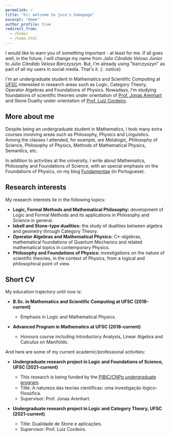 ```yaml
---
permalink: /
title: "hi! welcome to juca's homepage"
excerpt: "Home"
author_profile: true
redirect_from: 
  - /home/
  - /home.html
---
```


I would like to warn you of something important - at least for me. If all goes well, in the future, I will change my name from _Júlio Cândido Veloso Júnior_ to _Júlio Cândido Veloso Barczyszyn_. But, I'm already using "barczyszyn" as part of all my users in social media. That's it.
{: .notice}

I'm an undergraduate student in Mathematics and Scientific Computing at [UFSC](https://ufsc.br/) interested in research areas such as Logic, Category Theory, Operator Algebras and Foundations of Physics. Nowadays, I'm studying foundations of scientific theories under orientation of [Prof. Jonas Arenhart](https://fil.cfh.ufsc.br/jonas-becker-arenhart/) and Stone Duality under orientation of [Prof. Luiz Cordeiro](http://mtm.ufsc.br/~cordeiro/). 

## More about me

Despite being an undergraduate student in Mathematics, I took many extra courses involving areas such as Philosophy, Physics and Linguistics. Among the classes I attended, for example, are Metalogic, Philosophy of Science, Philosophy of Physics, Methods of Mathematical Physics, Semantics, etc.

In addition to activities at the university, I write about Mathematics, Philosophy and Foundations of Science, with an special emphasis on the Foundations of Physics, on my blog [Fundamentae](http://fundamentae.com) (in Portuguese).

## Research interests

My research interests lie in the following topics:

* **Logic, Formal Methods and Mathematical Philosophy:** development of Logic and Formal Methods and its applications in Philosophy and Science in general.
* **Isbell and Stone-type dualities:** the study of dualities between algebra and geometry through Category Theory.
* **Operator Algebras and Mathematical Physics:** C*-algebras, mathematical foundations of Quantum Mechanics and related mathematical topics in contemporary Physics.
* **Philosophy and Foundations of Physics:** investigations on the nature of scientific theories, in the context of Physics, from a logical and philosophical point of view.

## Short CV

My education trajectory until now is:

* **B.Sc. in Mathematics and Scientific Computing at UFSC (2018-current)**
  * Emphasis in Logic and Mathematical Physics. 

* **Advanced Program in Mathematics at UFSC (2018-current)** 
  *  Honours course including Introductory Analysis, Linear Algebra and Calculus on Manifolds.

And here are some of my current academic/professional activities:

* **Undergraduate research project in Logic and Foundations of Science, UFSC (2021-current)**
  * This research is being funded by the [PIBIC/CNPq undergraduate program](http://pibic.propesq.ufsc.br/).
  * Title: A natureza das teorias científicas: uma investigação lógico-filosófica. 
  * Supervisor: Prof. Jonas Arenhart. 

* **Undergraduate research project in Logic and Category Theory, UFSC (2021-current)**
  * Title: Dualidade de Stone e aplicações. 
  * Supervisor: Prof. Luiz Cordeiro. 
